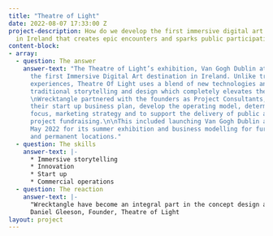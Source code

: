 ```yaml
---
title: "​Theatre of Light"
date: 2022-08-07 17:33:00 Z
project-description: How do we develop the first immersive digital art destination
  in Ireland that creates epic encounters and sparks public participation?
content-block:
- array:
  - question: The answer
    answer-text: "The Theatre of Light’s exhibition, Van Gogh Dublin at the RDS, was
      the first Immersive Digital Art destination in Ireland. Unlike traditional museum
      experiences, Theatre Of Light uses a blend of new technologies and media with
      traditional storytelling and design which completely elevates the visitor experience.\n
      \nWrecktangle partnered with the founders as Project Consultants, to devise
      their start up business plan, develop the operating model, determine their strategic
      focus, marketing strategy and to support the delivery of public and private
      project fundraising.\n\nThis included launching Van Gogh Dublin at the RDS in
      May 2022 for its summer exhibition and business modelling for further pop ups
      and permanent locations."
  - question: The skills
    answer-text: |-
      * Immersive storytelling
      * Innovation
      * Start up
      * Commercial operations
  - question: The reaction
    answer-text: |-
      ​​"Wrecktangle have become an integral part in the concept design and strategic development of the Theatre Of Light Project."
      ​Daniel Gleeson, Founder, Theatre of Light
layout: project
---
```


